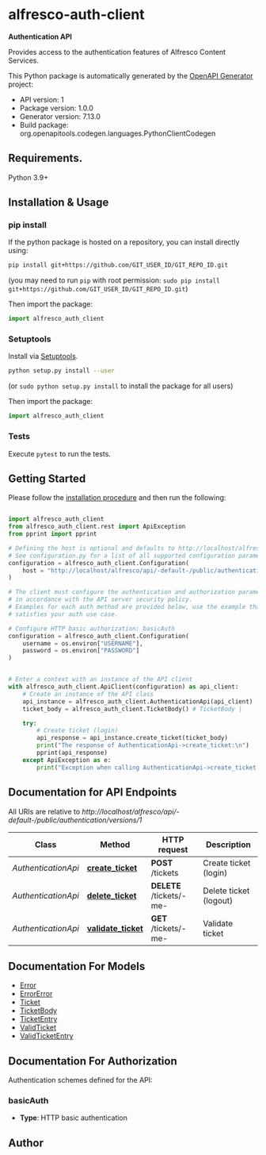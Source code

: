 # alfresco-auth-client
**Authentication API**

Provides access to the authentication features of Alfresco Content Services.


This Python package is automatically generated by the [OpenAPI Generator](https://openapi-generator.tech) project:

- API version: 1
- Package version: 1.0.0
- Generator version: 7.13.0
- Build package: org.openapitools.codegen.languages.PythonClientCodegen

## Requirements.

Python 3.9+

## Installation & Usage
### pip install

If the python package is hosted on a repository, you can install directly using:

```sh
pip install git+https://github.com/GIT_USER_ID/GIT_REPO_ID.git
```
(you may need to run `pip` with root permission: `sudo pip install git+https://github.com/GIT_USER_ID/GIT_REPO_ID.git`)

Then import the package:
```python
import alfresco_auth_client
```

### Setuptools

Install via [Setuptools](http://pypi.python.org/pypi/setuptools).

```sh
python setup.py install --user
```
(or `sudo python setup.py install` to install the package for all users)

Then import the package:
```python
import alfresco_auth_client
```

### Tests

Execute `pytest` to run the tests.

## Getting Started

Please follow the [installation procedure](#installation--usage) and then run the following:

```python

import alfresco_auth_client
from alfresco_auth_client.rest import ApiException
from pprint import pprint

# Defining the host is optional and defaults to http://localhost/alfresco/api/-default-/public/authentication/versions/1
# See configuration.py for a list of all supported configuration parameters.
configuration = alfresco_auth_client.Configuration(
    host = "http://localhost/alfresco/api/-default-/public/authentication/versions/1"
)

# The client must configure the authentication and authorization parameters
# in accordance with the API server security policy.
# Examples for each auth method are provided below, use the example that
# satisfies your auth use case.

# Configure HTTP basic authorization: basicAuth
configuration = alfresco_auth_client.Configuration(
    username = os.environ["USERNAME"],
    password = os.environ["PASSWORD"]
)


# Enter a context with an instance of the API client
with alfresco_auth_client.ApiClient(configuration) as api_client:
    # Create an instance of the API class
    api_instance = alfresco_auth_client.AuthenticationApi(api_client)
    ticket_body = alfresco_auth_client.TicketBody() # TicketBody | 

    try:
        # Create ticket (login)
        api_response = api_instance.create_ticket(ticket_body)
        print("The response of AuthenticationApi->create_ticket:\n")
        pprint(api_response)
    except ApiException as e:
        print("Exception when calling AuthenticationApi->create_ticket: %s\n" % e)

```

## Documentation for API Endpoints

All URIs are relative to *http://localhost/alfresco/api/-default-/public/authentication/versions/1*

Class | Method | HTTP request | Description
------------ | ------------- | ------------- | -------------
*AuthenticationApi* | [**create_ticket**](docs/AuthenticationApi.md#create_ticket) | **POST** /tickets | Create ticket (login)
*AuthenticationApi* | [**delete_ticket**](docs/AuthenticationApi.md#delete_ticket) | **DELETE** /tickets/-me- | Delete ticket (logout)
*AuthenticationApi* | [**validate_ticket**](docs/AuthenticationApi.md#validate_ticket) | **GET** /tickets/-me- | Validate ticket


## Documentation For Models

 - [Error](docs/Error.md)
 - [ErrorError](docs/ErrorError.md)
 - [Ticket](docs/Ticket.md)
 - [TicketBody](docs/TicketBody.md)
 - [TicketEntry](docs/TicketEntry.md)
 - [ValidTicket](docs/ValidTicket.md)
 - [ValidTicketEntry](docs/ValidTicketEntry.md)


<a id="documentation-for-authorization"></a>
## Documentation For Authorization


Authentication schemes defined for the API:
<a id="basicAuth"></a>
### basicAuth

- **Type**: HTTP basic authentication


## Author





